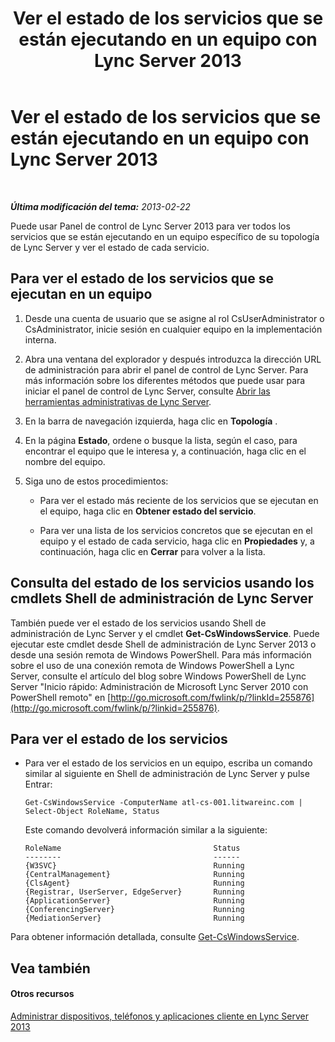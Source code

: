 ﻿---
title: Ver el estado de los servicios que se están ejecutando en un equipo con Lync Server 2013
TOCTitle: Ver el estado de los servicios que se están ejecutando en un equipo con Lync Server 2013
ms:assetid: f41918e7-4c02-431e-840a-88a1f36ae499
ms:mtpsurl: https://technet.microsoft.com/es-es/library/Gg182606(v=OCS.15)
ms:contentKeyID: 48277176
ms.date: 01/07/2017
mtps_version: v=OCS.15
ms.translationtype: HT
---

# Ver el estado de los servicios que se están ejecutando en un equipo con Lync Server 2013

 

_**Última modificación del tema:** 2013-02-22_

Puede usar Panel de control de Lync Server 2013 para ver todos los servicios que se están ejecutando en un equipo específico de su topología de Lync Server y ver el estado de cada servicio.

## Para ver el estado de los servicios que se ejecutan en un equipo

1.  Desde una cuenta de usuario que se asigne al rol CsUserAdministrator o CsAdministrator, inicie sesión en cualquier equipo en la implementación interna.

2.  Abra una ventana del explorador y después introduzca la dirección URL de administración para abrir el panel de control de Lync Server. Para más información sobre los diferentes métodos que puede usar para iniciar el panel de control de Lync Server, consulte [Abrir las herramientas administrativas de Lync Server](lync-server-2013-open-lync-server-administrative-tools.md).

3.  En la barra de navegación izquierda, haga clic en **Topología** .

4.  En la página **Estado**, ordene o busque la lista, según el caso, para encontrar el equipo que le interesa y, a continuación, haga clic en el nombre del equipo.

5.  Siga uno de estos procedimientos:
    
      - Para ver el estado más reciente de los servicios que se ejecutan en el equipo, haga clic en **Obtener estado del servicio**.
    
      - Para ver una lista de los servicios concretos que se ejecutan en el equipo y el estado de cada servicio, haga clic en **Propiedades** y, a continuación, haga clic en **Cerrar** para volver a la lista.

## Consulta del estado de los servicios usando los cmdlets Shell de administración de Lync Server

También puede ver el estado de los servicios usando Shell de administración de Lync Server y el cmdlet **Get-CsWindowsService**. Puede ejecutar este cmdlet desde Shell de administración de Lync Server 2013 o desde una sesión remota de Windows PowerShell. Para más información sobre el uso de una conexión remota de Windows PowerShell a Lync Server, consulte el artículo del blog sobre Windows PowerShell de Lync Server "Inicio rápido: Administración de Microsoft Lync Server 2010 con PowerShell remoto" en [http://go.microsoft.com/fwlink/p/?linkId=255876](http://go.microsoft.com/fwlink/p/?linkid=255876).

## Para ver el estado de los servicios

  - Para ver el estado de los servicios en un equipo, escriba un comando similar al siguiente en Shell de administración de Lync Server y pulse Entrar:
    
        Get-CsWindowsService -ComputerName atl-cs-001.litwareinc.com | Select-Object RoleName, Status
    
    Este comando devolverá información similar a la siguiente:
    
        RoleName                                  Status
        --------                                  ------
        {W3SVC}                                   Running
        {CentralManagement}                       Running
        {ClsAgent}                                Running
        {Registrar, UserServer, EdgeServer}       Running
        {ApplicationServer}                       Running
        {ConferencingServer}                      Running
        {MediationServer}                         Running

Para obtener información detallada, consulte [Get-CsWindowsService](https://docs.microsoft.com/en-us/powershell/module/skype/Get-CsWindowsService).

## Vea también

#### Otros recursos

[Administrar dispositivos, teléfonos y aplicaciones cliente en Lync Server 2013](lync-server-2013-managing-devices-phones-and-client-applications.md)

